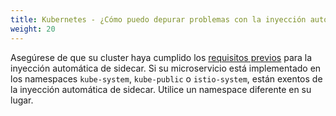 ```yaml
---
title: Kubernetes - ¿Cómo puedo depurar problemas con la inyección automática de sidecar?
weight: 20
---
```


Asegúrese de que su cluster haya cumplido los
[requisitos previos](/es/docs/setup/additional-setup/sidecar-injection/#automatic-sidecar-injection) para
la inyección automática de sidecar. Si su microservicio está implementado en
los namespaces `kube-system`, `kube-public` o `istio-system`, están exentos
de la inyección automática de sidecar. Utilice un namespace diferente
en su lugar.
